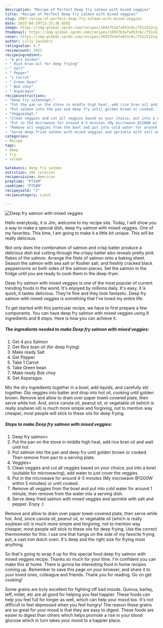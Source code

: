 ```yaml
---
description: "Recipe of Perfect Deep fry salmon with mixed veggies"
title: "Recipe of Perfect Deep fry salmon with mixed veggies"
slug: 2087-recipe-of-perfect-deep-fry-salmon-with-mixed-veggies
date: 2022-08-29T13:33:36.859Z
image: https://img-global.cpcdn.com/recipes/16937b3afa953c6c/751x532cq70/deep-fry-salmon-with-mixed-veggies-recipe-main-photo.jpg
thumbnail: https://img-global.cpcdn.com/recipes/16937b3afa953c6c/751x532cq70/deep-fry-salmon-with-mixed-veggies-recipe-main-photo.jpg
cover: https://img-global.cpcdn.com/recipes/16937b3afa953c6c/751x532cq70/deep-fry-salmon-with-mixed-veggies-recipe-main-photo.jpg
author: Lilly Saunders
ratingvalue: 4.7
reviewcount: 3453
recipeingredient:
- "4 pcs Salmon"
- " Rice bran oil for deep frying"
- " Salt"
- " Pepper"
- "1 Carrot"
- " Green bean"
- " Bok choy"
- " Asparagus"
recipeinstructions:
- "Deep fry salmon&gt;"
- "Put the pan on the stove in middle high heat, add rice bran oil and wait until hot"
- "Put salmon into the pan and deep fry until golden brown or cooked. Then remove from pan to a serving plate."
- "Veggies&gt;"
- "Clean veggies and cut all veggies based on your choice, put into a bowl (suitable for microwaving), add water to just cover the veggies."
- "Put in the microwave for around 4-5 minutes (My microwave @1200W within 5 minutes) or until cooked."
- "Remove all veggies from the bowl and put into cold water for around 1 minute, then remove from the water into a serving dish."
- "Serve deep fried salmon with mixed veggies and sprinkle with salt and pepper. Enjoy :)"
categories:
- Recipe
tags:
- deep
- fry
- salmon

katakunci: deep fry salmon 
nutrition: 205 calories
recipecuisine: American
preptime: "PT34M"
cooktime: "PT50M"
recipeyield: "2"
recipecategory: Lunch

---
```



![Deep fry salmon with mixed veggies](https://img-global.cpcdn.com/recipes/16937b3afa953c6c/751x532cq70/deep-fry-salmon-with-mixed-veggies-recipe-main-photo.jpg)

Hello everybody, it is Jim, welcome to my recipe site. Today, I will show you a way to make a special dish, deep fry salmon with mixed veggies. One of my favorites. This time, I am going to make it a little bit unique. This will be really delicious.

Not only does the combination of salmon and crisp batter produce a delicious dish but cutting through the crispy batter also reveals pretty pink flakes of the salmon. Arrange the filets of salmon onto a baking sheet. Season the salmon with sea salt or Kosher salt, and freshly cracked black peppercorns on both sides of the salmon pieces. Set the salmon in the fridge until you are ready to cook them in the deep-fryer.

Deep fry salmon with mixed veggies is one of the most popular of current trending foods in the world. It's enjoyed by millions daily. It's easy, it is quick, it tastes delicious. They're fine and they look fantastic. Deep fry salmon with mixed veggies is something that I've loved my entire life.


To get started with this particular recipe, we have to first prepare a few components. You can have deep fry salmon with mixed veggies using 8 ingredients and 8 steps. Here is how you can achieve it.

<!--inarticleads1-->

##### The ingredients needed to make Deep fry salmon with mixed veggies:

1. Get 4 pcs Salmon
1. Get  Rice bran oil (for deep frying)
1. Make ready  Salt
1. Get  Pepper
1. Take 1 Carrot
1. Take  Green bean
1. Make ready  Bok choy
1. Get  Asparagus


Mix the dry ingredients together in a bowl, add liquids, and carefully stir together. Dip veggies into batter and drop into hot oil, cooking until golden brown. Remove and allow to drain over paper towel-covered plate, then serve while hot. And, since canola oil, peanut oil, or vegetable oil (which is really soybean oil) is much more simple and forgiving, not to mention way cheaper, most people will stick to these oils for deep frying. 

<!--inarticleads2-->

##### Steps to make Deep fry salmon with mixed veggies:

1. Deep fry salmon&gt;
1. Put the pan on the stove in middle high heat, add rice bran oil and wait until hot
1. Put salmon into the pan and deep fry until golden brown or cooked. Then remove from pan to a serving plate.
1. Veggies&gt;
1. Clean veggies and cut all veggies based on your choice, put into a bowl (suitable for microwaving), add water to just cover the veggies.
1. Put in the microwave for around 4-5 minutes (My microwave @1200W within 5 minutes) or until cooked.
1. Remove all veggies from the bowl and put into cold water for around 1 minute, then remove from the water into a serving dish.
1. Serve deep fried salmon with mixed veggies and sprinkle with salt and pepper. Enjoy :)


Remove and allow to drain over paper towel-covered plate, then serve while hot. And, since canola oil, peanut oil, or vegetable oil (which is really soybean oil) is much more simple and forgiving, not to mention way cheaper, most people will stick to these oils for deep frying. Use the correct thermometer for this. I use one that hangs on the side of my favorite frying pot, a cast iron dutch oven. It&#39;s deep and the right size for frying most anything. 

So that's going to wrap it up for this special food deep fry salmon with mixed veggies recipe. Thanks so much for your time. I'm confident you can make this at home. There is gonna be interesting food in home recipes coming up. Remember to save this page on your browser, and share it to your loved ones, colleague and friends. Thank you for reading. Go on get cooking!

Some grains are truly excellent for fighting off bad moods. Quinoa, barley, teff, millet, etc are all good for helping you feel happier. These foods can help you feel full for longer as well, which can help your mood too. It's not difficult to feel depressed when you feel hungry! The reason these grains are so great for your mood is that they are easy to digest. These foods are easier to digest than others which helps promote a rise in your blood glucose which in turn takes your mood to a happier place.
